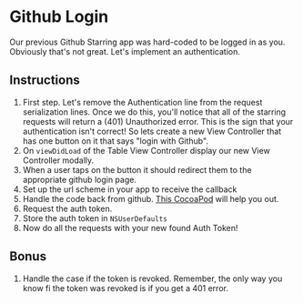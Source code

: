 # Github Login

Our previous Github Starring  app was hard-coded to be logged in as you. Obviously that's not great. Let's implement an authentication.

## Instructions

  1. First step. Let's remove the Authentication line from the request serialization lines. Once we do this, you'll notice that all of the starring requests will return a (401) Unauthorized error. This is the sign that your authentication isn't correct! So lets create a new View Controller that has one button on it that says "login with Github". 
  2. On `viewDidLoad` of the Table View Controller display our new View Controller modally.
  3. When a user taps on the button it should redirect them to the appropriate github login page.
  4. Set up the url scheme in your app to receive the callback
  5. Handle the code back from github. [This CocoaPod](https://github.com/ginrou/NSURL-QueryParser) will help you out.
  6. Request the auth token.
  7. Store the auth token in `NSUserDefaults`
  8. Now do all the requests with your new found Auth Token!

## Bonus

  1. Handle the case if the token is revoked. Remember, the only way you know fi the token was revoked is if you get a 401 error.
